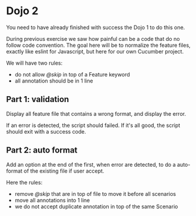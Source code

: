 # Dojo 2

You need to have already finished with success the Dojo 1 to do this one.

During previous exercise we saw how painful can be a code that do no follow code convention.
The goal here will be to normalize the feature files, exactly like eslint for Javascript, but here for our own Cucumber project.

We will have two rules:
  - do not allow *@skip* in top of a Feature keyword
  - all annotation should be in 1 line

## Part 1: validation

Display all feature file that contains a wrong format, and display the error.

If an error is detected, the script should failed. If it's all good, the script should exit with a success code.

## Part 2: auto format

Add an option at the end of the first, when error are detected, to do a auto-format of the existing file if user accept.

Here the rules:
  - remove *@skip* that are in top of file to move it before all scenarios
  - move all annotations into 1 line
  - we do not accept duplicate annotation in top of the same Scenario

